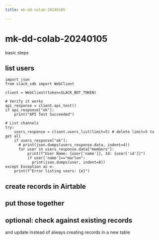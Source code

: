 ```yaml
---
title: mk-dd-colab-20240105

---
```


# mk-dd-colab-20240105

basic steps

## list users

```
import json
from slack_sdk import WebClient

client = WebClient(token=SLACK_BOT_TOKEN)

# Verify it works
api_response = client.api_test()
if api_response["ok"]:
    print("API Test Succeeded")

# List channels
try:
    users_response = client.users_list(limit=5) # delete limit=5 to get all
    if users_response["ok"]:
      # print(json.dumps(users_response.data, indent=4))
      for user in users_response.data["members"]:
          print(f"User Name: {user['name']}, Id: {user['id']}")
          if user['name']=="marlon":
            print(json.dumps(user, indent=8))
except Exception as e:
    print(f"Error listing users: {e}")
```

## create records in Airtable



## put those together



## optional: check against existing records

and update instead of always creating records in a new table

